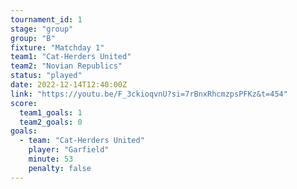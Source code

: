 ```yaml
---
tournament_id: 1
stage: "group"
group: "B"
fixture: "Matchday 1"
team1: "Cat-Herders United"
team2: "Novian Republics"
status: "played"
date: 2022-12-14T12:40:00Z
link: "https://youtu.be/F_3ckioqvnU?si=7rBnxRhcmzpsPFKz&t=454"
score:
  team1_goals: 1
  team2_goals: 0
goals:
  - team: "Cat-Herders United"
    player: "Garfield"
    minute: 53
    penalty: false
---
```

